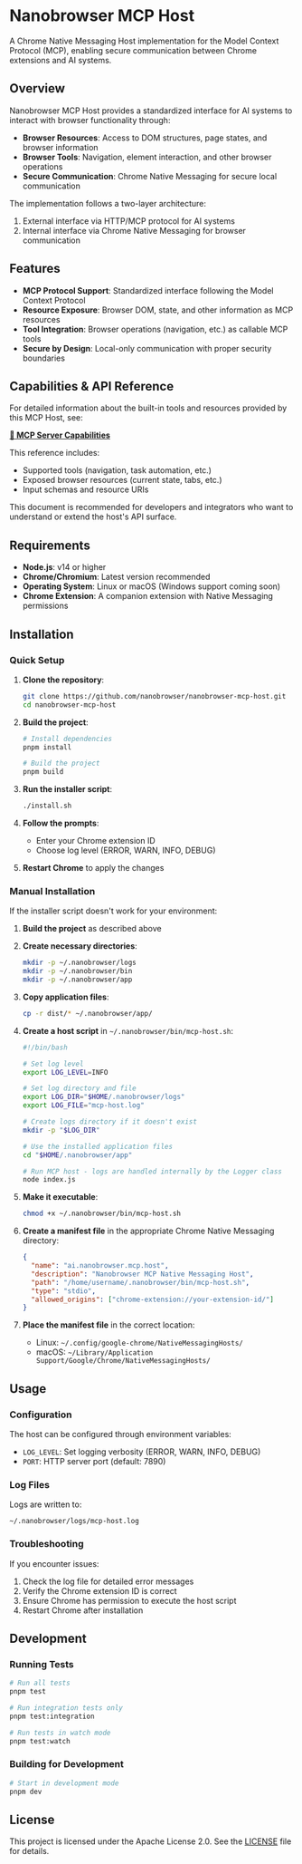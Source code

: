# Nanobrowser MCP Host

A Chrome Native Messaging Host implementation for the Model Context Protocol (MCP), enabling secure communication between Chrome extensions and AI systems.

## Overview

Nanobrowser MCP Host provides a standardized interface for AI systems to interact with browser functionality through:

- **Browser Resources**: Access to DOM structures, page states, and browser information
- **Browser Tools**: Navigation, element interaction, and other browser operations
- **Secure Communication**: Chrome Native Messaging for secure local communication

The implementation follows a two-layer architecture:
1. External interface via HTTP/MCP protocol for AI systems
2. Internal interface via Chrome Native Messaging for browser communication

## Features

- **MCP Protocol Support**: Standardized interface following the Model Context Protocol
- **Resource Exposure**: Browser DOM, state, and other information as MCP resources
- **Tool Integration**: Browser operations (navigation, etc.) as callable MCP tools
- **Secure by Design**: Local-only communication with proper security boundaries

## Capabilities & API Reference

For detailed information about the built-in tools and resources provided by this MCP Host, see:

**[📖 MCP Server Capabilities](./docs/mcp-server-capabilities.md)**

This reference includes:
- Supported tools (navigation, task automation, etc.)
- Exposed browser resources (current state, tabs, etc.)  
- Input schemas and resource URIs

This document is recommended for developers and integrators who want to understand or extend the host's API surface.

## Requirements

- **Node.js**: v14 or higher
- **Chrome/Chromium**: Latest version recommended
- **Operating System**: Linux or macOS (Windows support coming soon)
- **Chrome Extension**: A companion extension with Native Messaging permissions

## Installation

### Quick Setup

1. **Clone the repository**:
   ```bash
   git clone https://github.com/nanobrowser/nanobrowser-mcp-host.git
   cd nanobrowser-mcp-host
   ```

2. **Build the project**:
   ```bash
   # Install dependencies
   pnpm install
   
   # Build the project
   pnpm build
   ```

3. **Run the installer script**:
   ```bash
   ./install.sh
   ```

4. **Follow the prompts**:
   - Enter your Chrome extension ID
   - Choose log level (ERROR, WARN, INFO, DEBUG)

5. **Restart Chrome** to apply the changes

### Manual Installation

If the installer script doesn't work for your environment:

1. **Build the project** as described above
2. **Create necessary directories**:
   ```bash
   mkdir -p ~/.nanobrowser/logs
   mkdir -p ~/.nanobrowser/bin
   mkdir -p ~/.nanobrowser/app
   ```

3. **Copy application files**:
   ```bash
   cp -r dist/* ~/.nanobrowser/app/
   ```

4. **Create a host script** in `~/.nanobrowser/bin/mcp-host.sh`:
   ```bash
   #!/bin/bash
   
   # Set log level
   export LOG_LEVEL=INFO
   
   # Set log directory and file
   export LOG_DIR="$HOME/.nanobrowser/logs"
   export LOG_FILE="mcp-host.log"
   
   # Create logs directory if it doesn't exist
   mkdir -p "$LOG_DIR"
   
   # Use the installed application files
   cd "$HOME/.nanobrowser/app"
   
   # Run MCP host - logs are handled internally by the Logger class
   node index.js
   ```

3. **Make it executable**:
   ```bash
   chmod +x ~/.nanobrowser/bin/mcp-host.sh
   ```

4. **Create a manifest file** in the appropriate Chrome Native Messaging directory:
   ```json
   {
     "name": "ai.nanobrowser.mcp.host",
     "description": "Nanobrowser MCP Native Messaging Host",
     "path": "/home/username/.nanobrowser/bin/mcp-host.sh",
     "type": "stdio",
     "allowed_origins": ["chrome-extension://your-extension-id/"]
   }
   ```

5. **Place the manifest file** in the correct location:
   - Linux: `~/.config/google-chrome/NativeMessagingHosts/`
   - macOS: `~/Library/Application Support/Google/Chrome/NativeMessagingHosts/`

## Usage

### Configuration

The host can be configured through environment variables:

- `LOG_LEVEL`: Set logging verbosity (ERROR, WARN, INFO, DEBUG)
- `PORT`: HTTP server port (default: 7890)

### Log Files

Logs are written to:
```
~/.nanobrowser/logs/mcp-host.log
```

### Troubleshooting

If you encounter issues:

1. Check the log file for detailed error messages
2. Verify the Chrome extension ID is correct
3. Ensure Chrome has permission to execute the host script
4. Restart Chrome after installation

## Development

### Running Tests

```bash
# Run all tests
pnpm test

# Run integration tests only
pnpm test:integration

# Run tests in watch mode
pnpm test:watch
```

### Building for Development

```bash
# Start in development mode
pnpm dev
```

## License

This project is licensed under the Apache License 2.0. See the [LICENSE](./LICENSE) file for details.
